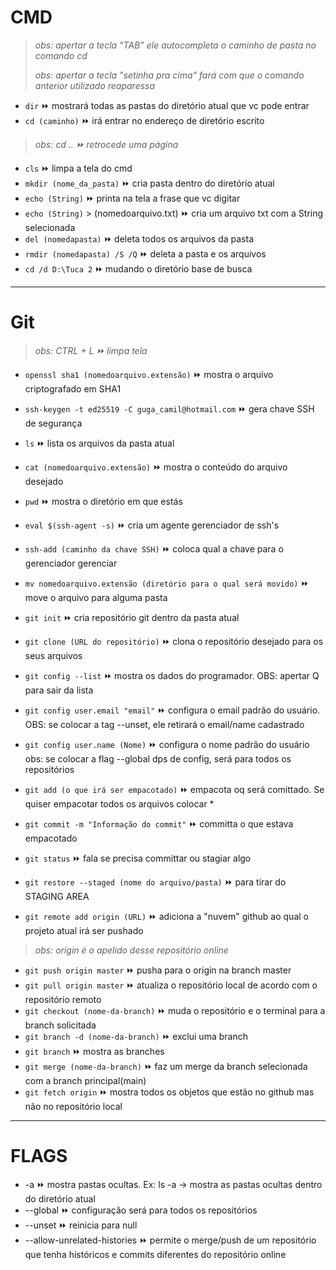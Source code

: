 # CMD
>*obs: apertar a tecla "TAB" ele autocompleta o caminho de pasta no comando cd*
>
>*obs: apertar a tecla "setinha pra cima" fará com que o comando anterior utilizado reaparessa*

+ `dir` ⏩ mostrará todas as pastas do diretório atual que vc pode entrar
+ `cd (caminho)` ⏩ irá entrar no endereço de diretório escrito
>*obs: cd .. ⏩ retrocede uma página*
+ `cls` ⏩ limpa a tela do cmd
+ `mkdir (nome_da_pasta)` ⏩ cria pasta dentro do diretório atual
+ `echo (String)` ⏩ printa na tela a frase que vc digitar
+ `echo (String)` > (nomedoarquivo.txt) ⏩ cria um arquivo txt com a String selecionada
+ `del (nomedapasta)` ⏩ deleta todos os arquivos da pasta
+ `rmdir (nomedapasta) /S /Q` ⏩ deleta a pasta e os arquivos
+ `cd /d D:\Tuca 2` ⏩ mudando o diretório base de busca

***
# Git
>*obs: CTRL + L ⏩ limpa tela*

+ `openssl sha1 (nomedoarquivo.extensão)` ⏩ mostra o arquivo criptografado em SHA1
+ `ssh-keygen -t ed25519 -C guga_camil@hotmail.com` ⏩ gera chave SSH de segurança
+ `ls` ⏩ lista os arquivos da pasta atual
+ `cat (nomedoarquivo.extensão)` ⏩ mostra o conteúdo do arquivo desejado
+ `pwd` ⏩ mostra o diretório em que estás
+ `eval $(ssh-agent -s)` ⏩ cria um agente gerenciador de ssh's
+ `ssh-add (caminho da chave SSH)` ⏩ coloca qual a chave para o gerenciador gerenciar
+ `mv nomedoarquivo.extensão (diretório para o qual será movido)` ⏩ move o arquivo para alguma pasta

+ `git init` ⏩ cria repositório git dentro da pasta atual
+ `git clone (URL do repositório)` ⏩ clona o repositório desejado para os seus arquivos
+ `git config --list` ⏩ mostra os dados do programador. OBS: apertar Q para sair da lista
+ `git config user.email "email"` ⏩ configura o email padrão do usuário. OBS:  se colocar a tag --unset, ele retirará o email/name cadastrado
+ `git config user.name (Nome)` ⏩ configura o nome padrão do usuário obs: se colocar a flag --global dps de config, será para todos os repositórios
+ `git add (o que irá ser empacotado)` ⏩ empacota oq será comittado. Se quiser empacotar todos os arquivos colocar *
+ `git commit -m "Informação do commit"` ⏩ committa o que estava empacotado
+ `git status` ⏩ fala se precisa committar ou stagiar algo
+ `git restore --staged (nome do arquivo/pasta)` ⏩ para tirar do STAGING AREA
+ `git remote add origin (URL)` ⏩ adiciona a "nuvem" github ao qual o projeto atual irá ser pushado
>*obs: origin é o apelido desse repositório online*
+ `git push origin master` ⏩ pusha para o origin na branch master
+ `git pull origin master` ⏩ atualiza o repositório local de acordo com o repositório remoto
+ `git checkout (nome-da-branch)` ⏩ muda o repositório e o terminal para a branch solicitada
+ `git branch -d (nome-da-branch)` ⏩ exclui uma branch
+ `git branch` ⏩ mostra as branches
+ `git merge (nome-da-branch)` ⏩ faz um merge da branch selecionada com a branch principal(main)
+ `git fetch origin` ⏩ mostra todos os objetos que estão no github mas não no repositório local

***
# FLAGS

+ -a ⏩ mostra pastas ocultas. Ex: ls -a -> mostra as pastas ocultas dentro do diretório atual
+ --global ⏩ configuração será para todos os repositórios
+ --unset ⏩ reinicia para null
+ --allow-unrelated-histories ⏩ permite o merge/push de um repositório que tenha históricos e commits diferentes do repositório online
